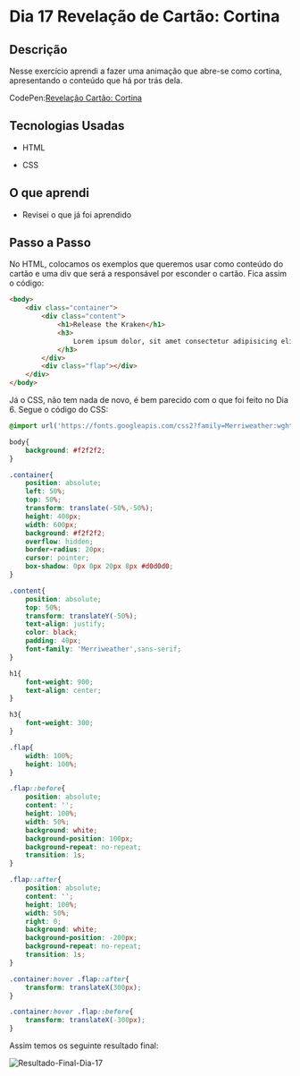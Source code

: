 # Dia 17 Revelação de Cartão: Cortina

## Descrição

Nesse exercício aprendi a fazer uma animação que abre-se como cortina, apresentando o conteúdo que há por trás dela.

CodePen:[Revelação Cartão: Cortina](https://codepen.io/albusquercus94/pen/jOwVBjJ)

## Tecnologias Usadas

* HTML

* CSS

## O que aprendi

* Revisei o que já foi aprendido

## Passo a Passo

No HTML, colocamos os exemplos que queremos usar como conteúdo do cartão e uma div que será a responsável por esconder o cartão. Fica assim o código:

~~~html
<body>
    <div class="container">
        <div class="content">
            <h1>Release the Kraken</h1>
            <h3>
                Lorem ipsum dolor, sit amet consectetur adipisicing elit. Corrupti obcaecati iure harum distinctio sapiente omnis temporibus nisi atque ratione, aspernatur rerum perferendis ducimus nobis officia modi facere possimus, tempora praesentium.
            </h3>
        </div>
        <div class="flap"></div>
    </div>
</body>
~~~

Já o CSS, não tem nada de novo, é bem parecido com o que foi feito no Dia 6. Segue o código do CSS:

~~~css
@import url('https://fonts.googleapis.com/css2?family=Merriweather:wght@300;900&display=swap');

body{
    background: #f2f2f2;
}

.container{
    position: absolute;
    left: 50%;
    top: 50%;
    transform: translate(-50%,-50%);
    height: 400px;
    width: 600px;
    background: #f2f2f2;
    overflow: hidden;
    border-radius: 20px;
    cursor: pointer;
    box-shadow: 0px 0px 20px 8px #d0d0d0;
}

.content{
    position: absolute;
    top: 50%;
    transform: translateY(-50%);
    text-align: justify;
    color: black;
    padding: 40px;
    font-family: 'Merriweather',sans-serif;
}

h1{
    font-weight: 900;
    text-align: center;
}

h3{
    font-weight: 300;
}

.flap{
    width: 100%;
    height: 100%;
}

.flap::before{
    position: absolute;
    content: '';
    height: 100%;
    width: 50%;
    background: white;
    background-position: 100px;
    background-repeat: no-repeat;
    transition: 1s;
}

.flap::after{
    position: absolute;
    content: '';
    height: 100%;
    width: 50%;
    right: 0;
    background: white;
    background-position: -200px;
    background-repeat: no-repeat;
    transition: 1s;
}

.container:hover .flap::after{
    transform: translateX(300px);
}

.container:hover .flap::before{
    transform: translateX(-300px);
}
~~~

Assim temos os seguinte resultado final:

![Resultado-Final-Dia-17](https://github.com/AlbusQuercus94/One-CSS-per-30-Days/blob/main/Desafios/Dia_17/Imagens/Resultado-Final-Dia-17.gif)